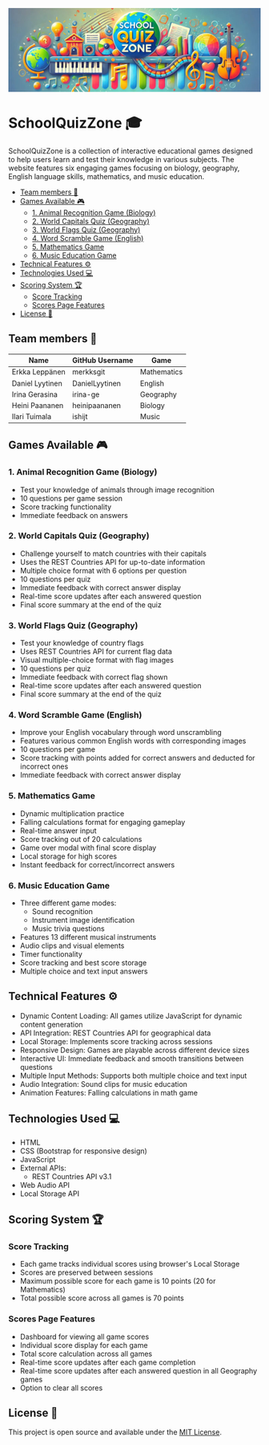 ﻿![banner](./images/banner.jpeg)

# SchoolQuizZone 🎓

SchoolQuizZone is a collection of interactive educational games designed to help users learn and test their knowledge in various subjects. The website features six engaging games focusing on biology, geography, English language skills, mathematics, and music education.

<!-- vim-markdown-toc GFM -->

* [Team members 👥](#team-members-)
* [Games Available 🎮](#games-available-)
    * [1. Animal Recognition Game (Biology)](#1-animal-recognition-game-biology)
    * [2. World Capitals Quiz (Geography)](#2-world-capitals-quiz-geography)
    * [3. World Flags Quiz (Geography)](#3-world-flags-quiz-geography)
    * [4. Word Scramble Game (English)](#4-word-scramble-game-english)
    * [5. Mathematics Game](#5-mathematics-game)
    * [6. Music Education Game](#6-music-education-game)
* [Technical Features ⚙️](#technical-features-)
* [Technologies Used 💻](#technologies-used-)
* [Scoring System 🏆](#scoring-system-)
    * [Score Tracking](#score-tracking)
    * [Scores Page Features](#scores-page-features)
* [License 📄](#license-)

<!-- vim-markdown-toc -->

## Team members 👥

| Name            | GitHub Username | Game        |
| --------------- | --------------- | ----------- |
| Erkka Leppänen  | merkksgit       | Mathematics |
| Daniel Lyytinen | DanielLyytinen  | English     |
| Irina Gerasina  | irina-ge        | Geography   |
| Heini Paananen  | heinipaananen   | Biology     |
| Ilari Tuimala   | ishijt          | Music       |

## Games Available 🎮

### 1. Animal Recognition Game (Biology)

- Test your knowledge of animals through image recognition
- 10 questions per game session
- Score tracking functionality
- Immediate feedback on answers

### 2. World Capitals Quiz (Geography)

- Challenge yourself to match countries with their capitals
- Uses the REST Countries API for up-to-date information
- Multiple choice format with 6 options per question
- 10 questions per quiz
- Immediate feedback with correct answer display
- Real-time score updates after each answered question
- Final score summary at the end of the quiz

### 3. World Flags Quiz (Geography)

- Test your knowledge of country flags
- Uses REST Countries API for current flag data
- Visual multiple-choice format with flag images
- 10 questions per quiz
- Immediate feedback with correct flag shown
- Real-time score updates after each answered question
- Final score summary at the end of the quiz

### 4. Word Scramble Game (English)

- Improve your English vocabulary through word unscrambling
- Features various common English words with corresponding images
- 10 questions per game
- Score tracking with points added for correct answers and deducted for incorrect ones
- Immediate feedback with correct answer display

### 5. Mathematics Game

- Dynamic multiplication practice
- Falling calculations format for engaging gameplay
- Real-time answer input
- Score tracking out of 20 calculations
- Game over modal with final score display
- Local storage for high scores
- Instant feedback for correct/incorrect answers

### 6. Music Education Game

- Three different game modes:
  - Sound recognition
  - Instrument image identification
  - Music trivia questions
- Features 13 different musical instruments
- Audio clips and visual elements
- Timer functionality
- Score tracking and best score storage
- Multiple choice and text input answers

## Technical Features ⚙️

- Dynamic Content Loading: All games utilize JavaScript for dynamic content generation
- API Integration: REST Countries API for geographical data
- Local Storage: Implements score tracking across sessions
- Responsive Design: Games are playable across different device sizes
- Interactive UI: Immediate feedback and smooth transitions between questions
- Multiple Input Methods: Supports both multiple choice and text input
- Audio Integration: Sound clips for music education
- Animation Features: Falling calculations in math game

## Technologies Used 💻

- HTML
- CSS (Bootstrap for responsive design)
- JavaScript
- External APIs:
  - REST Countries API v3.1
- Web Audio API
- Local Storage API

## Scoring System 🏆

### Score Tracking

- Each game tracks individual scores using browser's Local Storage
- Scores are preserved between sessions
- Maximum possible score for each game is 10 points (20 for Mathematics)
- Total possible score across all games is 70 points

### Scores Page Features

- Dashboard for viewing all game scores
- Individual score display for each game
- Total score calculation across all games
- Real-time score updates after each game completion
- Real-time score updates after each answered question in all Geography games
- Option to clear all scores

## License 📄

This project is open source and available under the [MIT License](https://mit-license.org/).
